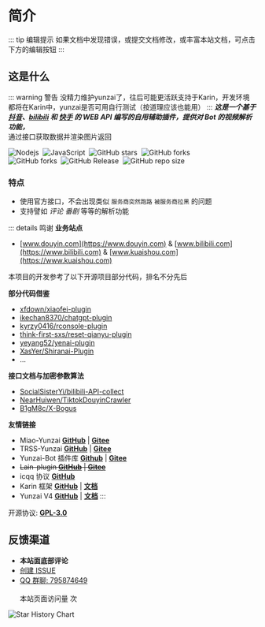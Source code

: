# 简介

::: tip 编辑提示
如果文档中发现错误，或提交文档修改，或丰富本站文档，可点击下方的编辑按钮
:::

## 这是什么
::: warning 警告
没精力维护yunzai了，往后可能更活跃支持于Karin，开发环境都将在Karin中，yunzai是否可用自行测试（按道理应该也能用）
:::
_**这是一个基于 [抖音](https://www.douyin.com)、[bilibili](https://www.bilibili.com) 和 [快手](https://www.kuaishou.com) 的 WEB API 编写的自用辅助插件，提供对 Bot 的视频解析功能，**_<br>
通过接口获取数据并渲染图片返回
<p>
<img src="https://img.shields.io/badge/-Node.js-3C873A?style=flat&logo=Node.js&logoColor=white" alt="Nodejs" style="display: inline-block;" />&nbsp;
<img src="https://img.shields.io/badge/-JavaScript-eed718?style=flat&logo=javascript&logoColor=ffffff" alt="JavaScript" style="display: inline-block;" />&nbsp;
<img src="https://img.shields.io/github/stars/ikenxuan/kkkkkk-10086" alt="GitHub stars" style="display: inline-block;" />&nbsp;
<img src="https://img.shields.io/github/forks/ikenxuan/kkkkkk-10086" alt="GitHub forks" style="display: inline-block;" />&nbsp;
<br>
<img src="https://img.shields.io/github/license/ikenxuan/kkkkkk-10086" alt="GitHub forks" style="display: inline-block;" />&nbsp;
<img src="https://img.shields.io/github/v/release/ikenxuan/kkkkkk-10086" alt="GitHub Release" style="display: inline-block;" />&nbsp;
<img src="https://img.shields.io/github/repo-size/ikenxuan/kkkkkk-10086" alt="GitHub repo size"  style="display: inline-block;">&nbsp;

</p>

### 特点

- 使用官方接口，不会出现类似 `服务商突然跑路` `被服务商拉黑` 的问题<br>
- 支持譬如 _评论_ _番剧_ 等等的解析功能

::: details 鸣谢
**业务站点**

- [www.douyin.com](https://www.douyin.com) & [www.bilibili.com](https://www.bilibili.com) & [www.kuaishou.com](https://www.kuaishou.com)

本项目的开发参考了以下开源项目部分代码，排名不分先后

**部分代码借鉴**

- [xfdown/xiaofei-plugin](https://gitee.com/xfdown/xiaofei-plugin)
- [ikechan8370/chatgpt-plugin](https://github.com/ikechan8370/chatgpt-plugin)
- [kyrzy0416/rconsole-plugin](https://gitee.com/kyrzy0416/rconsole-plugin)
- [think-first-sxs/reset-qianyu-plugin](https://gitee.com/think-first-sxs/reset-qianyu-plugin)
- [yeyang52/yenai-plugin](https://github.com/yeyang52/yenai-plugin)
- [XasYer/Shiranai-Plugin](https://github.com/XasYer/Shiranai-Plugin)
- ...

**接口文档与加密参数算法**

- [SocialSisterYi/bilibili-API-collect](https://github.com/SocialSisterYi/bilibili-API-collect)
- [NearHuiwen/TiktokDouyinCrawler](https://github.com/NearHuiwen/TiktokDouyinCrawler)
- [B1gM8c/X-Bogus](https://github.com/B1gM8c/X-Bogus)

**友情链接**

- Miao-Yunzai [**GitHub**](https://github.com/yoimiya-kokomi/Miao-Yunzai) | [**Gitee**](https://gitee.com/yoimiya-kokomi/Miao-Yunzai)
- TRSS-Yunzai [**GitHub**](https://github.com/TimeRainStarSky/Yunzai) | [**Gitee**](https://gitee.com/TimeRainStarSky/Yunzai)
- Yunzai-Bot 插件库 [**Github**](https://github.com/yhArcadia/Yunzai-Bot-plugins-index) | [**Gitee**](https://gitee.com/yhArcadia/Yunzai-Bot-plugins-index)
- ~~Lain-plugin [**GitHub**](https://github.com/Loli-Lain/Lain-plugin) | [**Gitee**](https://gitee.com/Zyy955/Lain-plugin)~~
- icqq 协议 [**GitHub**](https://github.com/icqqjs/icqq)
- Karin 框架 [**GitHub**](https://github.com/Karinjs/Karin) | [**文档**](https://karinjs.github.io/Karin)
- Yunzai V4 [**GitHub**](https://github.com/yunzai-org/yunzaijs) | [**文档**](https://yunzai-org.github.io/docs)
  :::

开源协议: [**GPL-3.0**](https://github.com/ikenxuan/kkkkkk-10086/blob/master/LICENSE)

## 反馈渠道

- **本站面底部评论**
- [创建 ISSUE](https://github.com/ikenxuan/kkkkkk-10086/issues/new/choose)
- [QQ 群聊: 795874649](http://qm.qq.com/cgi-bin/qm/qr?_wv=1027&k=S8y6baEcSkO6TEO5kEdfgmJhz79Oxdw5&authKey=ficWQytHGz3KIv5i0HpGbEeMBpABBXfjEMYRzo3ZwMV%2B0Y5mq8cC0Yxbczfa904H&noverify=0&group_code=795874649)
  <br>
  <br>
  本站页面访问量 <span id="busuanzi_value_site_pv" /> 次

![Star History Chart](https://api.star-history.com/svg?repos=ikenxuan/kkkkkk-10086&type=Date)
